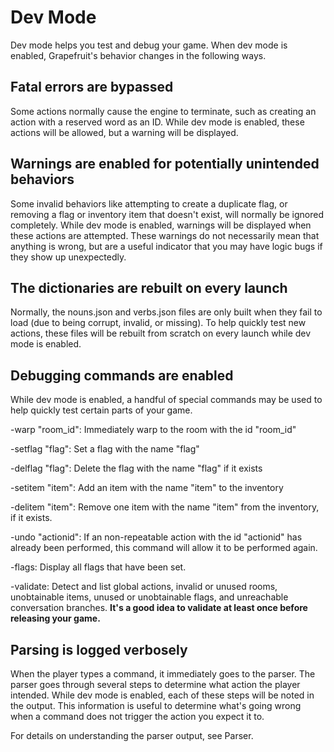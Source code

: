 # Dev Mode
Dev mode helps you test and debug your game. When dev mode is enabled, Grapefruit's behavior changes in the following ways.

## Fatal errors are bypassed
Some actions normally cause the engine to terminate, such as creating an action with a reserved word as an ID.
While dev mode is enabled, these actions will be allowed, but a warning will be displayed.

## Warnings are enabled for potentially unintended behaviors
Some invalid behaviors like attempting to create a duplicate flag, or removing a flag or inventory item that doesn't exist, will normally be ignored completely.
While dev mode is enabled, warnings will be displayed when these actions are attempted.
These warnings do not necessarily mean that anything is wrong, but are a useful indicator that you may have logic bugs if they show up unexpectedly.

## The dictionaries are rebuilt on every launch
Normally, the nouns.json and verbs.json files are only built when they fail to load (due to being corrupt, invalid, or missing).
To help quickly test new actions, these files will be rebuilt from scratch on every launch while dev mode is enabled.

## Debugging commands are enabled
While dev mode is enabled, a handful of special commands may be used to help quickly test certain parts of your game.

-warp "room_id": Immediately warp to the room with the id "room_id"

-setflag "flag": Set a flag with the name "flag"

-delflag "flag": Delete the flag with the name "flag" if it exists

-setitem "item": Add an item with the name "item" to the inventory

-delitem "item": Remove one item with the name "item" from the inventory, if it exists.

-undo "actionid": If an non-repeatable action with the id "actionid" has already been performed, this command will allow it to be performed again.

-flags: Display all flags that have been set.

-validate: Detect and list global actions, invalid or unused rooms, unobtainable items, unused or unobtainable flags, and unreachable conversation branches. **It's a good idea to validate at least once before releasing your game.**

## Parsing is logged verbosely
When the player types a command, it immediately goes to the parser.
The parser goes through several steps to determine what action the player intended.
While dev mode is enabled, each of these steps will be noted in the output. This information is useful to determine what's going wrong when a command does not trigger the action you expect it to.

For details on understanding the parser output, see Parser.
